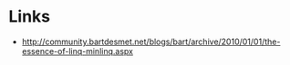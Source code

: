 # Links

- http://community.bartdesmet.net/blogs/bart/archive/2010/01/01/the-essence-of-linq-minlinq.aspx
